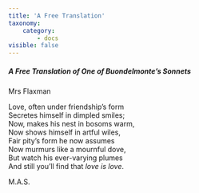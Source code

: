 ```yaml
---
title: 'A Free Translation'
taxonomy:
    category:
        - docs
visible: false
---
```


##### A Free Translation of One of Buondelmonte’s Sonnets

<div class="author">Mrs Flaxman</div>

Love, often under friendship’s form  
Secretes himself in dimpled smiles;  
Now, makes his nest in bosoms warm,  
Now shows himself in artful wiles,  
Fair pity’s form he now assumes  
Now murmurs like a mournful dove,  
But watch his ever-varying plumes  
And still you’ll find that *love is love*.

M.A.S.